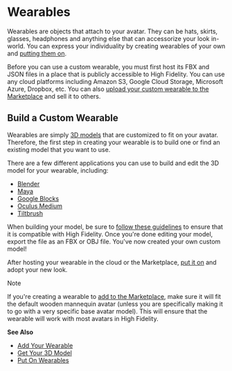 # Wearables

Wearables are objects that attach to your avatar. They can be hats, skirts, glasses, headphones and anything else that can accessorize your look in-world. You can express your individuality by creating wearables of your own and [putting them on](../explore/personalize/add-wearables). 

Before you can use a custom wearable, you must first host its FBX and JSON files in a place that is publicly accessible to High Fidelity.  You can use any cloud platforms including Amazon S3, Google Cloud Storage, Microsoft Azure, Dropbox, etc. You can also [upload your custom wearable to the Marketplace](../sell/add-item) and sell it to others. 

## Build a Custom Wearable
Wearables are simply [3D models](3d-models) that are customized to fit on your avatar. Therefore, the first step in creating your wearable is to build one or find an existing model that you want to use. 

There are a few different applications you can use to build and edit the 3D model for your wearable, including:
* [Blender](https://www.blender.org)
* [Maya](https://www.autodesk.com/products/maya/overview)
* [Google Blocks](https://vr.google.com/blocks)
* [Oculus Medium](https://www.oculus.com/medium)
* [Tiltbrush](https://www.tiltbrush.com)

When building your model, be sure to [follow these guidelines](3d-models/get-model) to ensure that it is compatible with High Fidelity.  Once you're done editing your model, export the file as an FBX or OBJ file. You've now created your own custom model!

After hosting your wearable in the cloud or the Marketplace, [put it on](../explore/personalize/add-wearables) and adopt your new look.

<div class="admonition note">
    <p class="admonition-title">Note</p>
    <p>If you're creating a wearable to <a href="../sell/add-item/upload-wearable.html">add to the Marketplace</a>, make sure it will fit the default wooden mannequin avatar (unless you are specifically making it to go with a very specific base avatar model). This will ensure that the wearable will work with most avatars in High Fidelity.</p>
</div>

**See Also**

+ [Add Your Wearable](../../sell/add-item/upload-wearable)
+ [Get Your 3D Model](3d-models/get-model)
+ [Put On Wearables](../explore/personalize/add-wearables)